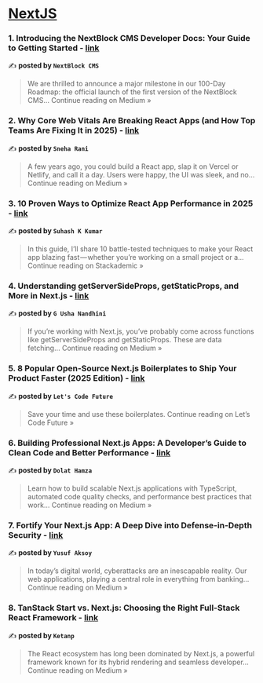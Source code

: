 
<h1><a href=https://medium.com/tag/nextjs/recommended target="_blank" rel="noopener noreferrer">NextJS</a></h1>
<h3>1. Introducing the NextBlock CMS Developer Docs: Your Guide to Getting Started - <a href="https://medium.com/@nextblockcms/introducing-the-nextblock-cms-developer-docs-your-guide-to-getting-started-8e1c49763db7?source=rss------nextjs-5" target="_blank" rel="noopener noreferrer">link</a></h3>

✍️ **posted by `NextBlock CMS`**

<blockquote>We are thrilled to announce a major milestone in our 100-Day Roadmap: the official launch of the first version of the NextBlock CMS…
Continue reading on Medium »</blockquote>

<h3>2. Why Core Web Vitals Are Breaking React Apps (and How Top Teams Are Fixing It in 2025) - <a href="https://medium.com/@sneharani2509/why-core-web-vitals-are-breaking-react-apps-and-how-top-teams-are-fixing-it-in-2025-3e8b00eccdf6?source=rss------nextjs-5" target="_blank" rel="noopener noreferrer">link</a></h3>

✍️ **posted by `Sneha Rani`**

<blockquote>A few years ago, you could build a React app, slap it on Vercel or Netlify, and call it a day. Users were happy, the UI was sleek, and no…
Continue reading on Medium »</blockquote>

<h3>3. 10 Proven Ways to Optimize React App Performance in 2025 - <a href="https://blog.stackademic.com/10-proven-ways-to-optimize-react-app-performance-in-2025-5604c773613e?source=rss------nextjs-5" target="_blank" rel="noopener noreferrer">link</a></h3>

✍️ **posted by `Suhash K Kumar`**

<blockquote>In this guide, I’ll share 10 battle-tested techniques to make your React app blazing fast — whether you’re working on a small project or a…
Continue reading on Stackademic »</blockquote>

<h3>4.  Understanding getServerSideProps, getStaticProps, and More in Next.js - <a href="https://medium.com/@gushanandhini2004/understanding-getserversideprops-getstaticprops-and-more-in-next-js-02b6dabe3fd8?source=rss------nextjs-5" target="_blank" rel="noopener noreferrer">link</a></h3>

✍️ **posted by `G Usha Nandhini`**

<blockquote>If you’re working with Next.js, you’ve probably come across functions like getServerSideProps and getStaticProps. These are data fetching…
Continue reading on Medium »</blockquote>

<h3>5. 8 Popular Open-Source Next.js Boilerplates to Ship Your Product Faster (2025 Edition) - <a href="https://medium.com/lets-code-future/8-popular-open-source-next-js-boilerplates-to-ship-your-product-faster-2025-edition-30e39f0a3d70?source=rss------nextjs-5" target="_blank" rel="noopener noreferrer">link</a></h3>

✍️ **posted by `Let's Code Future`**

<blockquote>Save your time and use these boilerplates.
Continue reading on Let’s Code Future »</blockquote>

<h3>6. Building Professional Next.js Apps: A Developer’s Guide to Clean Code and Better Performance - <a href="https://medium.com/@dolathamza8019/building-professional-next-js-apps-a-developers-guide-to-clean-code-and-better-performance-a3dbc9cd8f69?source=rss------nextjs-5" target="_blank" rel="noopener noreferrer">link</a></h3>

✍️ **posted by `Dolat Hamza`**

<blockquote>Learn how to build scalable Next.js applications with TypeScript, automated code quality checks, and performance best practices that work…
Continue reading on Medium »</blockquote>

<h3>7. Fortify Your Next.js App: A Deep Dive into Defense-in-Depth Security - <a href="https://medium.com/@mustafayusufaksoy/fortify-your-next-js-app-a-deep-dive-into-defense-in-depth-security-798f1591968d?source=rss------nextjs-5" target="_blank" rel="noopener noreferrer">link</a></h3>

✍️ **posted by `Yusuf Aksoy`**

<blockquote>In today’s digital world, cyberattacks are an inescapable reality. Our web applications, playing a central role in everything from banking…
Continue reading on Medium »</blockquote>

<h3>8. TanStack Start vs. Next.js: Choosing the Right Full-Stack React Framework - <a href="https://medium.com/@ketanp0306/tanstack-start-vs-next-js-choosing-the-right-full-stack-react-framework-33549527486f?source=rss------nextjs-5" target="_blank" rel="noopener noreferrer">link</a></h3>

✍️ **posted by `Ketanp`**

<blockquote>The React ecosystem has long been dominated by Next.js, a powerful framework known for its hybrid rendering and seamless developer…
Continue reading on Medium »</blockquote>

